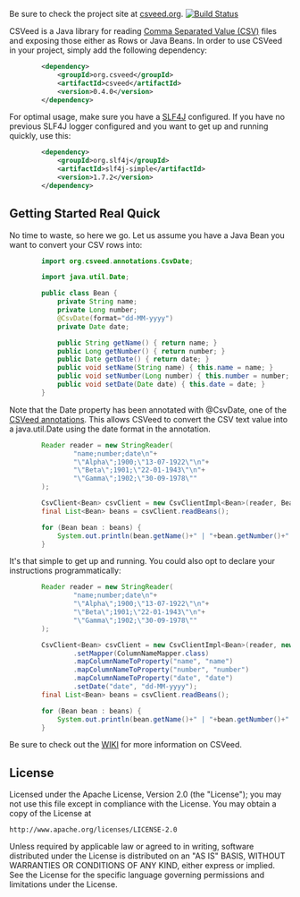 Be sure to check the project site at [csveed.org](http://csveed.org). [![Build Status](https://buildhive.cloudbees.com/job/robert-bor/job/CSVeed/badge/icon)](https://buildhive.cloudbees.com/job/robert-bor/job/CSVeed/)

CSVeed is a Java library for reading [Comma Separated Value (CSV)](http://tools.ietf.org/html/rfc4180)
files and exposing those either as Rows or Java Beans. In order to use CSVeed in your project,
simply add the following dependency:

```xml
        <dependency>
            <groupId>org.csveed</groupId>
            <artifactId>csveed</artifactId>
            <version>0.4.0</version>
        </dependency>
```

For optimal usage, make sure you have a [SLF4J](http://www.slf4j.org/manual.html) configured. If you have no
previous SLF4J logger configured and you want to get up and running quickly, use this:

```xml
        <dependency>
            <groupId>org.slf4j</groupId>
            <artifactId>slf4j-simple</artifactId>
            <version>1.7.2</version>
        </dependency>
```

Getting Started Real Quick
--------------------------
No time to waste, so here we go. Let us assume you have a Java Bean you want to convert your CSV rows into:

```java
        import org.csveed.annotations.CsvDate;

        import java.util.Date;

        public class Bean {
            private String name;
            private Long number;
            @CsvDate(format="dd-MM-yyyy")
            private Date date;

            public String getName() { return name; }
            public Long getNumber() { return number; }
            public Date getDate() { return date; }
            public void setName(String name) { this.name = name; }
            public void setNumber(Long number) { this.number = number; }
            public void setDate(Date date) { this.date = date; }
        }
```

Note that the Date property has been annotated with @CsvDate, one of the
[CSVeed annotations](https://github.com/robert-bor/CSVeed/wiki/Annotations). This allows CSVeed to convert the
CSV text value into a java.util.Date using the date format in the annotation.

```java
        Reader reader = new StringReader(
                "name;number;date\n"+
                "\"Alpha\";1900;\"13-07-1922\"\n"+
                "\"Beta\";1901;\"22-01-1943\"\n"+
                "\"Gamma\";1902;\"30-09-1978\""
        );

        CsvClient<Bean> csvClient = new CsvClientImpl<Bean>(reader, Bean.class);
        final List<Bean> beans = csvClient.readBeans();

        for (Bean bean : beans) {
            System.out.println(bean.getName()+" | "+bean.getNumber()+" | "+bean.getDate());
        }
```

It's that simple to get up and running. You could also opt to declare your instructions programmatically:

```java
        Reader reader = new StringReader(
                "name;number;date\n"+
                "\"Alpha\";1900;\"13-07-1922\"\n"+
                "\"Beta\";1901;\"22-01-1943\"\n"+
                "\"Gamma\";1902;\"30-09-1978\""
        );

        CsvClient<Bean> csvClient = new CsvClientImpl<Bean>(reader, new BeanReaderInstructionsImpl(Bean.class))
                .setMapper(ColumnNameMapper.class)
                .mapColumnNameToProperty("name", "name")
                .mapColumnNameToProperty("number", "number")
                .mapColumnNameToProperty("date", "date")
                .setDate("date", "dd-MM-yyyy");
        final List<Bean> beans = csvClient.readBeans();

        for (Bean bean : beans) {
            System.out.println(bean.getName()+" | "+bean.getNumber()+" | "+bean.getDate());
        }
```

Be sure to check out the [WIKI](https://github.com/robert-bor/CSVeed/wiki) for more information on CSVeed.

License
-------
   Licensed under the Apache License, Version 2.0 (the "License");
   you may not use this file except in compliance with the License.
   You may obtain a copy of the License at

	http://www.apache.org/licenses/LICENSE-2.0

   Unless required by applicable law or agreed to in writing, software
   distributed under the License is distributed on an "AS IS" BASIS,
   WITHOUT WARRANTIES OR CONDITIONS OF ANY KIND, either express or implied.
   See the License for the specific language governing permissions and
   limitations under the License.
